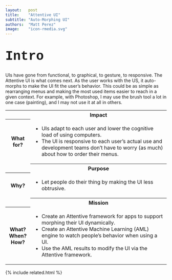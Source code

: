 ```yaml
---
layout:   post
title:    "Attentive UI"
subtitle: "Auto-Morphing UI"
authors:  "Matt Perez"
image:    "icon-rmedia.svg"
---
```


<div style="display: none; ">
 <p>UIs have gone from functional, to graphical, to responsive, to gestures. The Attentive UI is what comes next.</p>
</div>

<h1 style="font-size:40px; font-family:Courier New, monospace; margin-top:40px; ">Intro</h1>
 <p>UIs have gone from functional, to graphical, to gesture, to responsive. The Attentive UI is what comes next. As the user works with the US, it auto-morphs to make the UI fit the user&rsquo;s behavior. This could be as simple as rearranging menus and making the most used items easier to reach in a given context. For example, with Photoshop, I may use the brush tool a lot in one case (painting), and I may not use it at all in others.</p>
 <div class="_center">
  <table class="_explicitalignment">
   <tr id="_background">
    <td></td>
    <th>Impact</th>
   </tr>
   <tr>
    <th>What for?</th>
    <td>
     <ul>
      <li>UIs adapt to each user and lower the cognitive load of using computers.</li>
      <li>The UI is responsive to each user’s actual use and development teams don&rsquo;t have to worry (as much) about how to order their menus.</li>
     </ul>
    </td>
   </tr>
   <tr id="_background">
    <td></td>
    <th>Purpose</th>
   </tr>
   <tr>
    <th>Why?</th>
    <td>
     <ul>
      <li>Let people do their thing by making the UI less obtrusive.</li>
     </ul>
    </td>
   </tr>
   <tr id="_background">
    <td></td>
    <th>Mission</th>
   </tr>
   <tr>
    <th>
     What?<br>
     When?<br>
     How?
    </th>
    <td>
     <ul>
      <li>Create an Attentive framework for apps to support morphing their UI dynamically.</li>
      <li>Create an Attentive Machine Learning (AML) engine to watch people&rsquo;s behavior when using a UI.</li>
      <li>Use the AML results to modify the UI via the Attentive framework.</li>
     </ul>
    </td>
   </tr>
  </table>
 </div>

{% include related.html %}
